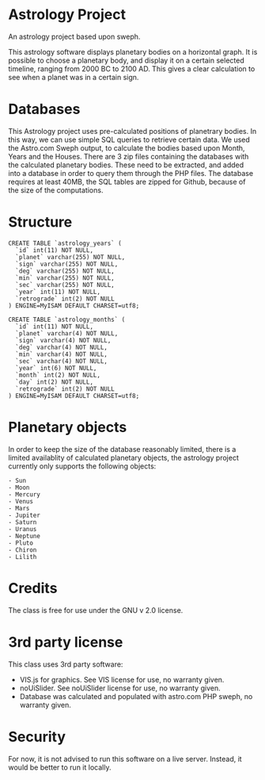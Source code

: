 # Astrology Project
An astrology project based upon sweph.

This astrology software displays planetary bodies on a horizontal graph. It is possible to choose a planetary body, and display it on a certain selected timeline, ranging from 2000 BC to 2100 AD. This gives a clear calculation to see when a planet was in a certain sign.

# Databases
This Astrology project uses pre-calculated positions of planetrary bodies. In this way, we can use simple SQL queries to retrieve certain data. We used the Astro.com Sweph output, to calculate the bodies based upon Month, Years and the Houses. There are 3 zip files containing the databases with the calculated planetary bodies. These need to be extracted, and added into a database in order to query them through the PHP files. The database requires at least 40MB, the SQL tables are zipped for Github, because of the size of the computations.

# Structure

	CREATE TABLE `astrology_years` (
	  `id` int(11) NOT NULL,
	  `planet` varchar(255) NOT NULL,
	  `sign` varchar(255) NOT NULL,
	  `deg` varchar(255) NOT NULL,
	  `min` varchar(255) NOT NULL,
	  `sec` varchar(255) NOT NULL,
	  `year` int(11) NOT NULL,
	  `retrograde` int(2) NOT NULL
	) ENGINE=MyISAM DEFAULT CHARSET=utf8;

	CREATE TABLE `astrology_months` (
	  `id` int(11) NOT NULL,
	  `planet` varchar(4) NOT NULL,
	  `sign` varchar(4) NOT NULL,
	  `deg` varchar(4) NOT NULL,
	  `min` varchar(4) NOT NULL,
	  `sec` varchar(4) NOT NULL,
	  `year` int(6) NOT NULL,
	  `month` int(2) NOT NULL,
	  `day` int(2) NOT NULL,
	  `retrograde` int(2) NOT NULL
	) ENGINE=MyISAM DEFAULT CHARSET=utf8;

# Planetary objects

In order to keep the size of the database reasonably limited, there is a limited availablity of calculated planetary objects, the astrology project currently only supports the following objects: 

	- Sun
	- Moon
	- Mercury
	- Venus
	- Mars
	- Jupiter
	- Saturn
	- Uranus
	- Neptune
	- Pluto
	- Chiron
	- Lilith

# Credits
The class is free for use under the GNU v 2.0 license.

# 3rd party license
This class uses 3rd party software: 

- VIS.js for graphics. See VIS license for use, no warranty given.
- noUiSlider. See noUiSlider license for use, no warranty given.
- Database was calculated and populated with astro.com PHP sweph, no warranty given.

# Security
For now, it is not advised to run this software on a live server. Instead, it would be better to run it locally.
